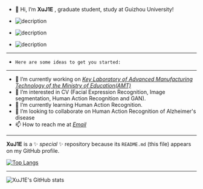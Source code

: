 - 👋 Hi, I’m **XuJ1E** , graduate student, study at Guizhou University!

- ![decription](https://img.shields.io/badge/Made%20with-Jupyter-orange?style=for-the-badge&logo=Jupyter)
- ![decription](https://img.shields.io/badge/Python-3776AB?style=for-the-badge&logo=python&logoColor=white)
- ![decription](https://img.shields.io/badge/PyCharm-000000.svg?&style=for-the-badge&logo=PyCharm&logoColor=white)
---
- `Here are some ideas to get you started:`
---
- 🔭 I’m currently working on [*Key Laboratory of Advanced Manufacturing Technology of the Ministry of Education(AMT)*](http://amt.gzu.edu.cn/)
- 👀 I’m interested in CV (Facial Expression Recognition, Image segmentation, Human Action Recognition and GAN).
- 🌱 I’m currently learning Human Action Recognition.
- 💞️ I’m looking to collaborate on Human Action Recognition of Alzheimer's disease
- 📫 How to reach me at *[Email](xuu_jie@126.com)*
***
**XuJ1E** is a ✨ _special_ ✨ repository because its `README.md` (this file) appears on my GitHub profile.

[![Top Langs](https://github-readme-stats.vercel.app/api/top-langs/?username=xuj1e&show_icons=true)](https://github.com/xuj1e/github-readme-stats)
***
![XuJ1E's GitHub stats](https://github-readme-stats.vercel.app/api?username=XuJ1E&show_icons=true&theme=radical)
